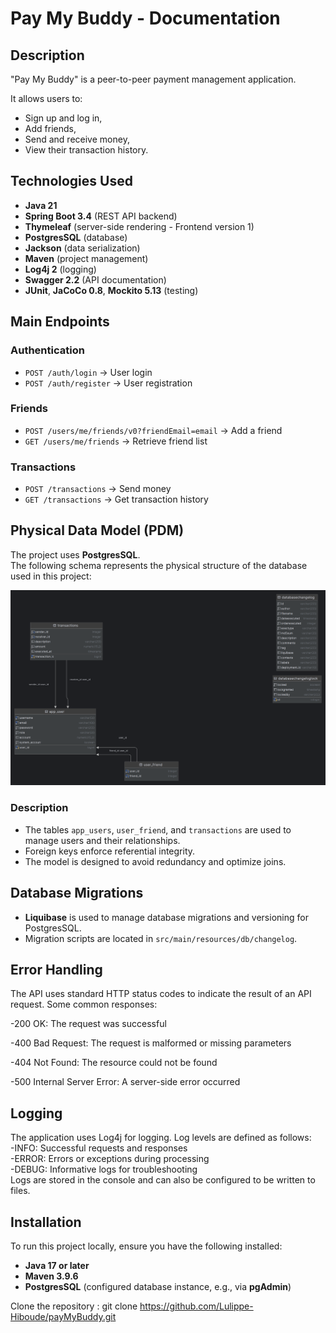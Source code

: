 # Pay My Buddy - Documentation
## Description
"Pay My Buddy" is a peer-to-peer payment management application.

It allows users to:
- Sign up and log in,
- Add friends,
- Send and receive money,
- View their transaction history.

## Technologies Used
- **Java 21**
- **Spring Boot 3.4** (REST API backend)
- **Thymeleaf** (server-side rendering - Frontend version 1)
- **PostgresSQL** (database)
- **Jackson** (data serialization)
- **Maven** (project management)
- **Log4j 2** (logging)
- **Swagger 2.2** (API documentation)
- **JUnit**, **JaCoCo 0.8**, **Mockito 5.13** (testing)

## Main Endpoints

### Authentication
- `POST /auth/login` → User login
- `POST /auth/register` → User registration

### Friends
- `POST /users/me/friends/v0?friendEmail=email` → Add a friend
- `GET /users/me/friends` → Retrieve friend list

### Transactions
- `POST /transactions` → Send money
- `GET /transactions` → Get transaction history

## Physical Data Model (PDM)
The project uses **PostgresSQL**.  
The following schema represents the physical structure of the database used in this project:

![Physical Data Model](docs/mpd-diagram.png)

### Description
- The tables `app_users`, `user_friend`, and `transactions` are used to manage users and their relationships.
- Foreign keys enforce referential integrity.
- The model is designed to avoid redundancy and optimize joins.

## Database Migrations
- **Liquibase** is used to manage database migrations and versioning for PostgresSQL.
- Migration scripts are located in `src/main/resources/db/changelog`.

## Error Handling
The API uses standard HTTP status codes to indicate the result of an API request.
Some common responses:

-200 OK: The request was successful

-400 Bad Request: The request is malformed or missing parameters  

-404 Not Found: The resource could not be found  

-500 Internal Server Error: A server-side error occurred

## Logging
The application uses Log4j for logging. Log levels are defined as follows:  
-INFO: Successful requests and responses  
-ERROR: Errors or exceptions during processing  
-DEBUG: Informative logs for troubleshooting  
Logs are stored in the console and can also be configured to be written to files.

## Installation
To run this project locally, ensure you have the following installed:
- **Java 17 or later**
- **Maven 3.9.6**
- **PostgresSQL** (configured database instance, e.g., via **pgAdmin**)
  
Clone the repository : git clone https://github.com/Lulippe-Hiboude/payMyBuddy.git
